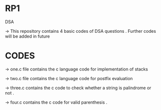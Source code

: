 # RP1

DSA

-> This repository contains 4 basic codes of DSA questions . Further codes will be added in future 

# CODES 

-> one.c file contains the c language code for implementation of stacks 

-> two.c file contains the c language code for postfix evaluation 

-> three.c contains the c code to check whether a string is palindrome or not . 

-> four.c contains the c code for valid parenthesis .